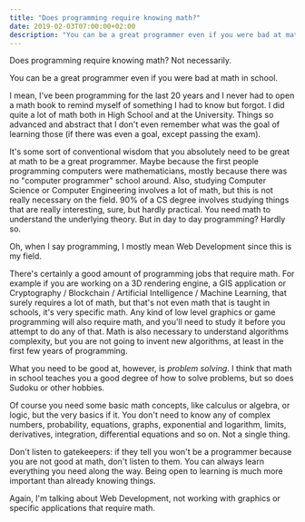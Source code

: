 ```yaml
---
title: "Does programming require knowing math?"
date: 2019-02-03T07:00:00+02:00
description: "You can be a great programmer even if you were bad at math in school"
---
```


Does programming require knowing math? Not necessarily.

You can be a great programmer even if you were bad at math in school.

I mean, I've been programming for the last 20 years and I never had to open a math book to remind myself of something I had to know but forgot. I did quite a lot of math both in High School and at the University. Things so advanced and abstract that I don't even remember what was the goal of learning those (if there was even a goal, except passing the exam).

It's some sort of conventional wisdom that you absolutely need to be great at math to be a great programmer. Maybe because the first people programming computers were mathematicians, mostly because there was no "computer programmer" school around. Also, studying Computer Science or Computer Engineering involves a lot of math, but this is not really necessary on the field. 90% of a CS degree involves studying things that are really interesting, sure, but hardly practical. You need math to understand the underlying theory. But in day to day programming? Hardly so.

Oh, when I say programming, I mostly mean Web Development since this is my field.

There's certainly a good amount of programming jobs that require math. For example if you are working on a 3D rendering engine, a GIS application or Cryptography / Blockchain / Artificial Intelligence / Machine Learning, that surely requires a lot of math, but that's not even math that is taught in schools, it's very specific math. Any kind of low level graphics or game programming will also require math, and you'll need to study it before you attempt to do any of that. Math is also necessary to understand algorithms complexity, but you are not going to invent new algorithms, at least in the first few years of programming.

What you need to be good at, however, is *problem solving*. I think that math in school teaches you a good degree of how to solve problems, but so does Sudoku or other hobbies.

Of course you need some basic math concepts, like calculus or algebra, or logic, but the very basics if it. You don't need to know any of  complex numbers, probability, equations, graphs, exponential and logarithm, limits, derivatives, integration, differential equations and so on. Not a single thing.

Don't listen to gatekeepers: if they tell you won't be a programmer because you are not good at math, don't listen to them. You can always learn everything you need along the way. Being open to learning is much more important than already knowing things.

Again, I'm talking about Web Development, not working with graphics or specific applications that require math.


